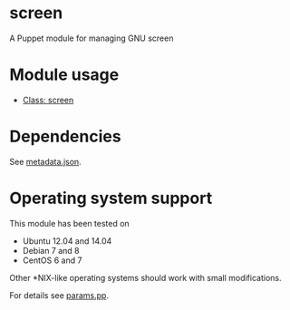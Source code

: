 screen
======

A Puppet module for managing GNU screen

# Module usage

* [Class: screen](manifests/init.pp)

# Dependencies

See [metadata.json](metadata.json).

# Operating system support

This module has been tested on

* Ubuntu 12.04 and 14.04
* Debian 7 and 8
* CentOS 6 and 7

Other *NIX-like operating systems should work with small modifications.

For details see [params.pp](manifests/params.pp).
